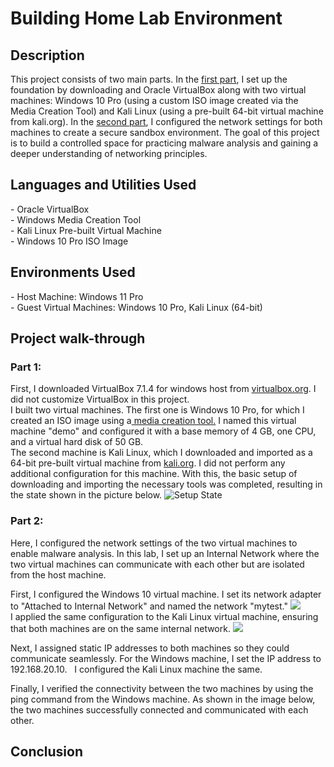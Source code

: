 # Building Home Lab Environment
<h2>Description</h2>
This project consists of two main parts.
In the <a href="#part1">first part</a>, I set up the foundation by downloading and Oracle VirtualBox along with two virtual machines: Windows 10 Pro (using a custom ISO image created via the Media Creation Tool) and Kali Linux (using a pre-built 64-bit virtual machine from kali.org).
In the <a href="#part2">second part</a>, I configured the network settings for both machines to create a secure sandbox environment.
The goal of this project is to build a controlled space for practicing malware analysis and gaining a deeper understanding of networking principles.
<br />
<h2>Languages and Utilities Used</h2>
- Oracle VirtualBox<br />
- Windows Media Creation Tool<br />
- Kali Linux Pre-built Virtual Machine <br />
- Windows 10 Pro ISO Image<br />
<h2>Environments Used </h2>
- Host Machine: Windows 11 Pro<br />
- Guest Virtual Machines: Windows 10 Pro, Kali Linux (64-bit)<br />

<h2>Project walk-through</h2>
<h3 id="part1">Part 1:</h3>
First, I downloaded VirtualBox 7.1.4 for windows host from <a href="https://www.virtualbox.org/wiki/Downloads">virtualbox.org</a>. I did not customize VirtualBox in this project.<br />    I built two virtual machines. The first one is Windows 10 Pro, for which I created an ISO image using a<a href="https://www.microsoft.com/en-ca/software-download/windows10iso"> media creation tool.</a> I named this virtual machine "demo" and configured it with a base memory of 4 GB, one CPU, and a virtual hard disk of 50 GB.<br />
The second machine is Kali Linux, which I downloaded and imported as a 64-bit pre-built virtual machine from <a href="https://www.kali.org/get-kali/#kali-virtual-machines" target="_blank">kali.org</a>. I did not perform any additional configuration for this machine. With this, the basic setup of downloading and importing the necessary tools was completed, resulting in the state shown in the picture below.
<img src="https://i.imgur.com/73Ajar1.png" alt="Setup State" style="max-width: 100%; height: auto;">
<h3 id="part2">Part 2:</h3>
Here, I configured the network settings of the two virtual machines to enable malware analysis. In this lab, I set up an Internal Network where the two virtual machines can communicate with each other but are isolated from the host machine.

First, I configured the Windows 10 virtual machine. I set its network adapter to "Attached to Internal Network" and named the network "mytest." 
<img src="https://i.imgur.com/nBy0AgS.png" style="max-width: 100%; height: auto;"><br />
I applied the same configuration to the Kali Linux virtual machine, ensuring that both machines are on the same internal network.
<img src="https://i.imgur.com/Ycp3d0m.png" style="max-width: 100%; height: auto;">

Next, I assigned static IP addresses to both machines so they could communicate seamlessly. For the Windows machine, I set the IP address to 192.168.20.10.
<img src="" style="max-width: 100%; height: auto;">
<img src="" style="max-width: 100%; height: auto;">
I configured the Kali Linux machine the same.
<img src="" style="max-width: 100%; height: auto;">
<img src="" style="max-width: 100%; height: auto;">

Finally, I verified the connectivity between the two machines by using the ping command from the Windows machine. As shown in the image below, the two machines successfully connected and communicated with each other.
<img src="" style="max-width: 100%; height: auto;">
<h2>Conclusion</h2>

